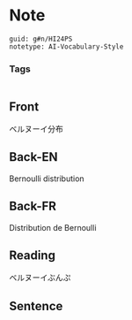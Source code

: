 # Note
```
guid: g#n/HI24PS
notetype: AI-Vocabulary-Style
```

### Tags
```
```

## Front
ベルヌーイ分布

## Back-EN
Bernoulli distribution

## Back-FR
Distribution de Bernoulli

## Reading
ベルヌーイぶんぷ

## Sentence

